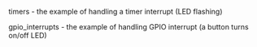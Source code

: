 timers - the example of handling a timer interrupt (LED flashing)

gpio_interrupts - the example of handling GPIO interrupt (a button turns on/off LED)
